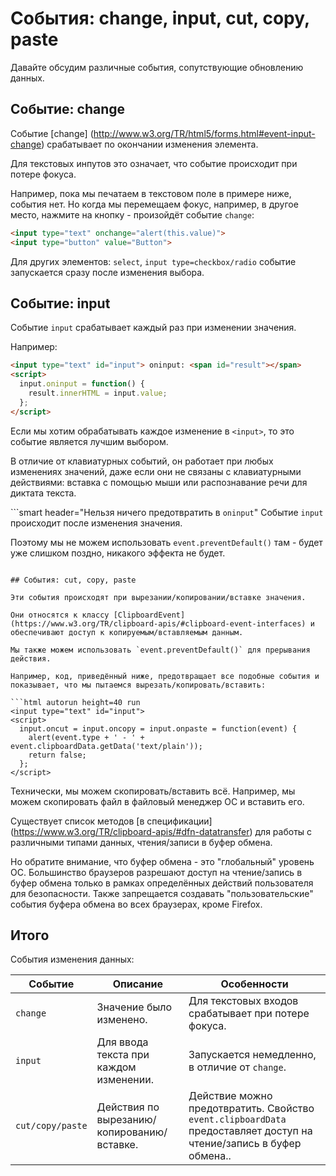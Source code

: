# События: change, input, cut, copy, paste

Давайте обсудим различные события, сопутствующие обновлению данных.

## Событие: change

Событие [change] (http://www.w3.org/TR/html5/forms.html#event-input-change) срабатывает по окончании изменения элемента.

Для текстовых инпутов это означает, что событие происходит при потере фокуса.

Например, пока мы печатаем в текстовом поле в примере ниже, события нет. Но когда мы перемещаем фокус, например, в другое место, нажмите на кнопку - произойдёт событие `change`:

```html autorun height=40 run
<input type="text" onchange="alert(this.value)">
<input type="button" value="Button">
```

Для других элементов: `select`, `input type=checkbox/radio` событие запускается сразу после изменения выбора.

## Событие: input

Событие `input` срабатывает каждый раз при изменении значения.

Например:

```html autorun height=40 run
<input type="text" id="input"> oninput: <span id="result"></span>
<script>
  input.oninput = function() {
    result.innerHTML = input.value;
  };
</script>
```

Если мы хотим обрабатывать каждое изменение в `<input>`, то это событие является лучшим выбором.

В отличие от клавиатурных событий, он работает при любых изменениях значений, даже если они не связаны с клавиатурными действиями: вставка с помощью мыши или распознавание речи для диктата текста.

```smart header="Нельзя ничего предотвратить в `oninput`"
Событие `input` происходит после изменения значения.

Поэтому мы не можем использовать `event.preventDefault()` там - будет уже слишком поздно, никакого эффекта не будет.
```

## События: cut, copy, paste

Эти события происходят при вырезании/копировании/вставке значения.

Они относятся к классу [ClipboardEvent] (https://www.w3.org/TR/clipboard-apis/#clipboard-event-interfaces) и обеспечивают доступ к копируемым/вставляемым данным.

Мы также можем использовать `event.preventDefault()` для прерывания действия.

Например, код, приведённый ниже, предотвращает все подобные события и показывает, что мы пытаемся вырезать/копировать/вставить:

```html autorun height=40 run
<input type="text" id="input">
<script>
  input.oncut = input.oncopy = input.onpaste = function(event) {
    alert(event.type + ' - ' + event.clipboardData.getData('text/plain'));
    return false;
  };
</script>
```

Технически, мы можем скопировать/вставить всё. Например, мы можем скопировать файл в файловый менеджер ОС и вставить его.

Существует список методов [в спецификации] (https://www.w3.org/TR/clipboard-apis/#dfn-datatransfer) для работы с различными типами данных, чтения/записи в буфер обмена.

Но обратите внимание, что буфер обмена - это "глобальный" уровень ОС. Большинство браузеров разрешают доступ на чтение/запись в буфер обмена только в рамках определённых действий пользователя для безопасности. Также запрещается создавать "пользовательские" события буфера обмена во всех браузерах, кроме Firefox.

## Итого

События изменения данных:

| Событие | Описание | Особенности |
|---------|----------|-------------|
| `change`| Значение было изменено. | Для текстовых входов срабатывает при потере фокуса. |
| `input` | Для ввода текста при каждом изменении. | Запускается немедленно, в отличие от `change`. |
| `cut/copy/paste` | Действия по вырезанию/копированию/вставке. | Действие можно предотвратить. Свойство `event.clipboardData` предоставляет доступ на чтение/запись в буфер обмена.. |
